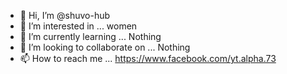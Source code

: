 - 👋 Hi, I’m @shuvo-hub
- 👀 I’m interested in ... women
- 🌱 I’m currently learning ... Nothing 
- 💞️ I’m looking to collaborate on ... Nothing 
- 📫 How to reach me ... 
https://www.facebook.com/yt.alpha.73

<!---
shuvo-hub/shuvo-hub is a ✨ special ✨ repository because its `README.md` (this file) appears on your GitHub profile.
You can click the Preview link to take a look at your changes.
--->
